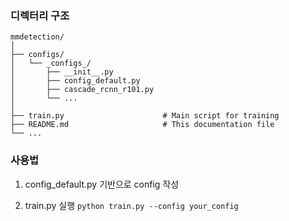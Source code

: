 ### 디렉터리 구조

```
mmdetection/
│
├── configs/
│   └── _configs_/
│       ├── __init__.py          
│       ├── config_default.py     
│       ├── cascade_rcnn_r101.py 
│       └── ...                   
│
├── train.py                      # Main script for training
├── README.md                     # This documentation file
└── ...
```


### 사용법

1. config_default.py 기반으로 config 작성

2. train.py 실행
  `python train.py --config your_config`
